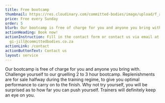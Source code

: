 ```yaml
---
title: Free bootcamp
thumbnail: https://res.cloudinary.com/committed-bodies/image/upload/f_auto,q_auto/v1642662265/services/Bootcamp-Every-Saturday-CommittedBodies-Benoni-scaled.png
price: Free every Sunday
order: 5
blurb: Our bootcamp is free of charge for you and anyone you bring with.
actionHeading: Book now!
actionInstruction: Fill in the contact form or contact us via email at
  gi-jill@committedbodies.co.za
actionLink: /contact
actionButtonText: Contact us
layout: service
---
```

Our bootcamp is free of charge for you and anyone you bring with.  Challenge yourself to our gruelling 2 to 3 hour bootcamp.  Replenishments are for sale halfway during the training regime, to give you optimal performance to carry on to the finish.  Why not try yourself, you will be surprised as to how far you can push yourself.  Trainers will definitely keep an eye on you.